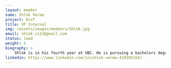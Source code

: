 ```yaml
---
layout: member
name: Shlok Verma	
project: BioT
title: VP Internal
img: /assets/images/members/Shlok.jpg
email: shlok.v123@gmail.com
status: lead
weight: 3
biography: >
    Shlok is in his fourth year at UBC. He is pursuing a bachelors degree in Chemical and Biological Engineering. He has a passion for Machine Learning and Data Analysis, and everything tech related. He joined Chem-E-Car as a circuitry sub team member in his second year and then took the role of VP External in UBC Envision. Now, he is part of the Instrumentation sub team in BioT and is the VP Internal. Shlok hopes to combine his interests of CHBE and Machine Learning and Data Science for process automation. Currently he helps out with planning and execution of the Envision events such as speaker series and collaborations with other chapters of AICHE. He hopes to help with the professional development of students and build connections for sharing of knowledge and experience.
linkedin: https://www.linkedin.com/in/shlok-verma-419395154/
---
```

